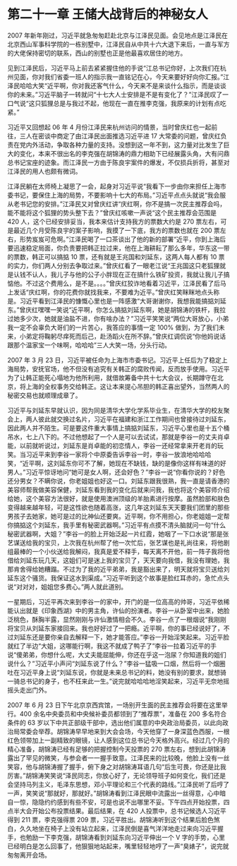 # 第二十一章 王储大战背后的神秘女人

2007 年新年刚过，习近平就急匆匆赶赴北京与江泽民见面。会见地点是江泽民在北京西山军事科学院的一栋别墅中，江泽民自从中共十六大退下来后，一直与军方的大佬保持密切的联系，西山的别墅也正是他最喜欢居住的地方。

见到江泽民后，习近平马上前去紧紧握住他的手说“江总书记你好，上次我们在杭州见面，你对我们省委一班人的指示我一直铭记在心，今天来要好好向你汇报。”江泽民哈哈大笑“近平啊，你对我还客气什么，今天来不是来谈什么指示，而是谈谈你的未来。”习近平脑子一转就问“十七大人士安排是不是有变化了？”江泽民叹了一口气说“这只狐狸总是与我过不起，他现在一直在推李克强，我原来的计划有点吃紧。”

习近平又回想起 06 年 4 月份江泽民来杭州访问的情景，当时曾庆红也一起前往，三人在密谈中商定了由江泽民出面推选习近平进 17 大常委的问题，曾庆红负责在党内外活动，争取各种力量的支持。没想到这一年不到，这力量对比发生了巨大的变化，本来不很出名的李克强在胡锦涛的鼎力相助下已经展露头角，大有问鼎总书记宝座的迹象。而江泽民一方由于陈良宇案件的爆发，不仅损兵折将，甚至对江泽民的用人也颇有微词。

江泽民躺在太师椅上凝思了一会，起身对习近平说“我看下一步由你来担任上海市委书记，要保住上海的局势，不要影响十七大的布局。”习近平点点头就说“我会服从老书记您的安排。”江泽民又对曾庆红讲“庆红啊，你不是搞一次民主推荐会吗，能不能将这个狐狸的势头整下去？”曾庆红咳嗽一声说“这个民主推荐会范围是 420 人，这个已经安排妥当，我本来估计支持我方的票数大约是 270 票左右，可是最近几个月受陈良宇的案子影响，我摸了一下底，我方的票数也就在 200 票左右，形势岌岌可危啊。”江泽民喝了一口茶谈出了他的新的部署“近平，你到上海后要迅速稳定局面，你负贵要把韩正拉过来，他在上海耕耘了那么多年，华东这一带的票数，韩正可以搞掂 10 票，还有就是王兆国和刘延东，这两人每人都有 10 票的实力，你们两人分别去争取过来。”曾庆红看了一眼老江说“王兆国这只老狐狸就是认钱不认人，我儿子与他的公子小胖现在正在搞什么铁矿投资，我就让我儿子搞惦他。不过这个费用么，是不是。。。。”曾庆红狡诈地看着习近平，江泽民看了后马上发话“庆红啊，你的花费你就找我来，不要难为近平。”曾庆红笑眯眯地点头称是。习近平看到江泽民的慷慨心里也是一阵感激“大哥谢谢你，我想我能搞掂刘延东。”曾庆红嘿嘿一笑说“近平啊，你怎么搞掂刘延东啊，她是胡锦涛的铁杆，我拉过她多少次，她就是油盐不进，你有啥办法？”习近平笑笑说“两位大哥放心，小弟我一定不会辜负大哥们的一片苦心，我答应的事情一定 100% 做到，为了我们未来，小弟定将鞠躬尽痒死而后己，赴汤蹈火在所不辞。”曾庆红调侃说“你他妈说话跟那个温家宝一个味啊，哈哈哈”三人大笑一场，分头行动。

2007 年 3 月 23 日，习近平被任命为上海市市委书记。习近平上任后为了稳定上海局势，安抚官场，他不但没有追究有关韩正的腐败传闻，反而放手使用。习近平为了让韩正能死心塌地为他所利用，就借故筹备中共十七大会议，长期蹲守在北京，将上海的全权事务交给韩正。这让本来提心吊胆的韩正喜出望外，当然两人的秘密交易也就顺理成章了。

习近平与刘延东早就认识，因为同是清华大学化学系毕业生，在清华大学的校友聚会上，两人彼此就交换过名片，习近平在福建和浙江工作期间也曾接待过刘延东，因此两人并不陌生。可是要这件重大事情上搞掂刘延东，习近平心里也是十五个桶吊水，七上八下的。不过他想起了一个人是可以去试试，那就是李谷一的丈夫肖卓能，以前就听说过，刘延东是肖卓能的初恋情人，李谷一还经常拿来开老肖的玩笑。当习近平来到李谷一家将个中原委告诉李谷一时，李谷一放浪地哈哈哈笑，“近平啊，这刘延东你可不了解，她现在不缺钱，缺的是像你这样有味道的好男人。”习近平惊讶地问“她可是女人啊，还会好色？”李谷一说“你看你说的？好色还分男女？不瞒你说，你老姐姐也好这一口。刘延东跟我很熟，我一直是请香港的美容师帮我做美容保健，刘延东看到我的变化后就来问我，我也将这个美容师介绍给她，这个美容方法很好，就是使用澳洲顶级的羊胎素进行按摩。虽然脸部和肤色变得越来越年轻，可是这性欲也随着高涨，这几年这刘延东天天要我们团里的那些男孩子去她家，她可是过的比神仙还要爽。近平啊，你不用担心，你老姐姐一定帮你搞掂这个刘延东，我手里有秘密武器啊。”习近平有点摸不清头脑就问一句“什么秘密武器啊，大姐？”李谷一的脸上开始泛起一片红霞，她咽了一下口水说“那是张艺谋送给我的宝贝，上次我在杭州帮了他一次忙后，张艺谋也是礼尚往来，将他剧组最棒的一个小伙送给我解闷，我真是爱不释手，每天离不开他，前一阵子我将他借给刘延东玩几天，这姐们可是迷上我的宝贝了，天天要向我借，我没有理她，我那肯舍得给她糟蹋。不过为了我的近平弟弟，我是豁出来了，明天就将宝贝送给刘延东这个骚货。我保证这水到渠成。”习近平听到这个故事是脸红耳赤的，急忙点头说“对对对，姐姐您多费心。”两人就此道别。

一星期后，习近平再次来到李谷一的家中，开门的是一位高高的帅哥，习近平依稀能认出就是《印象西湖》中的男主角，许仙的扮演者。李谷一从卧室中出来，她脸泛桃色，酥胸半露，显然刚刚与许仙激情相会不久。李谷一点了一根烟说“我刚刚将宝贝从刘延东家接回来。我也好好过了一把瘾。近平啊，你的事已经说好了，不过刘延东还是要你亲自去解释一下，她才能答应。”李谷一开始淫笑起来。习近平脸就红了半边“大姐，这哪能行啊，我这不就成了鸭子了”李谷一拉着习近平的手说“傻弟弟，你想什么呢，大丈夫能屈能伸，你还在乎这一泡尿？你知道我的姐们说什么？”习近平小声问“刘延东说了什么？”李谷一猛吸一口烟，然后将一个烟圈吐在习近平身上说“刘延东说，你就是未来总书记的料，她没有别的要求，就想骑一骑总书记的身子，也不枉来此一生。”说完就哈哈哈地淫笑起来，习近平无奈地摇摇头走出门外。

2007 年 6 月 23 日下午北京京西宾馆，一场别开生面的民主推荐会将要在这里举行。400 余名中央委员和中央候补委员都领到了”推荐票”，准备在 200 多名符合条件的 63 岁以下中共正部级干部中，选出他们属意的中央政治局委员，以此向政治局常委会举荐。胡锦涛早早地来到大会会场，今天他穿了一身深蓝色西服，一根红色领带加上一副精致的眼镜，让人感到这位总书记今天格外高兴。经过几个月的精心准备，胡锦涛已经有足够的把握控制今天投票的 270 票左右，想到此胡锦涛露出了罕见的微笑，与参会者一一握手致意。江泽民来的比较晚，他脸上没有一丝笑容，他与胡锦涛握了握手，俯下身之对胡锦涛耳语几句“后生可畏，你还是比我厉害。”胡锦涛笑笑说“泽民同志，你放心好了，无论领导班子如何变化，我们还是会坚持马列主义，毛泽东思想，邓小平理论和三个代表的路线。”江泽民听了后哼了一声，笑笑说“那就好，那就好。”胡锦涛看到江泽民眼中流露出一丝得意，心中暗自一惊，隐隐约约感到有些不安，可是也说不出哪里不妥。下午四点开始投票，四点半大会开始公布投票结果。最后结果，在 420 人投票中，总书记候选人习近平得到 211 票，李克强得票 209 票，习近平胜出。胡锦涛听到这个结果后脸色煞白，久久地坐在椅子上没有站立起来，江泽民倒是喜气洋洋地走过来向习近平握手，也勉励一下李克强，胡锦涛看到刘延东向习近平伸出一个 V 字的手势，心里已经明白是怎么回事了，他狠狠地站起来，嘴里轻轻地哼了一声“臭婊子”，说完就匆匆离开会场。
